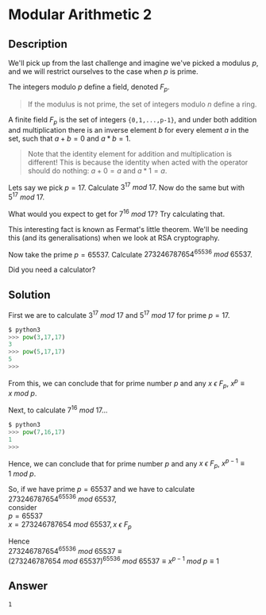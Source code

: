 # Modular Arithmetic 2

## Description

We'll pick up from the last challenge and imagine we've picked a modulus $p$, and we will restrict ourselves to the case when $p$ is prime.  

The integers modulo $p$ define a field, denoted $F_p$.  

> If the modulus is not prime, the set of integers modulo $n$ define a ring.  

A finite field $F_p$ is the set of integers `{0,1,...,p-1}`, and under both addition and multiplication there is an inverse element $b$ for every element $a$ in the set, such that $a + b = 0$ and $a * b = 1$.  

> Note that the identity element for addition and multiplication is different! This is because the identity when acted with the operator should do nothing: $a + 0 = a$ and $a * 1 = a$.  

Lets say we pick $p = 17$. Calculate $3^{17}\ mod\ 17$. Now do the same but with $5^{17}\ mod\ 17$.  

What would you expect to get for $7^{16}\ mod\ 17$? Try calculating that.  

This interesting fact is known as Fermat's little theorem. We'll be needing this (and its generalisations) when we look at RSA cryptography.  

Now take the prime $p = 65537$. Calculate $273246787654^{65536}\ mod\ 65537$.  

Did you need a calculator?

## Solution

First we are to calculate $3^{17}\ mod\ 17$ and $5^{17}\ mod\ 17$ for prime $p = 17$.

```python
$ python3
>>> pow(3,17,17)
3
>>> pow(5,17,17)
5
>>>
```

From this, we can conclude that for prime number $p$ and any $x\ \epsilon\ F_p$, $x^p \equiv x\ mod\ p$.

Next, to calculate $7^{16}\ mod\ 17$...

```python
$ python3
>>> pow(7,16,17)
1
>>>
```

Hence, we can conclude that for prime number $p$ and any $x\ \epsilon\ F_p$, $x^{p-1} \equiv 1\ mod\ p$.

So, if we have prime $p = 65537$ and we have to calculate $273246787654^{65536}\ mod\ 65537$, <br>consider<br>
$p = 65537$<br>
$x = 273246787654\ mod\ 65537, x\ \epsilon\ F_p$

Hence <br>$273246787654^{65536}\ mod\ 65537 \equiv (273246787654\ mod\ 65537)^{65536}\ mod\ 65537 \equiv x^{p-1}\ mod\ p \equiv 1$

## Answer

`1`
